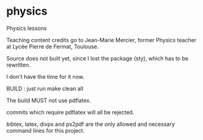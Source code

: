 # physics
Physics lessons 

Teaching content credits go to Jean-Marie Mercier, former Physics teacher at Lycée Pierre de Fermat, Toulouse. 

Source does not built yet, since I lost the package (sty), which has to be rewritten. 

I don't have the time for it now. 

BUILD : just run make clean all

The build MUST not use pdflatex. 

commits which require pdflatex will all be rejected. 

bibtex, latex, divps and ps2pdf are the only allowed and necessary command lines for this project. 
